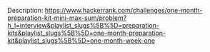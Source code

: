 Description:
https://www.hackerrank.com/challenges/one-month-preparation-kit-mini-max-sum/problem?h_l=interview&playlist_slugs%5B%5D=preparation-kits&playlist_slugs%5B%5D=one-month-preparation-kit&playlist_slugs%5B%5D=one-month-week-one